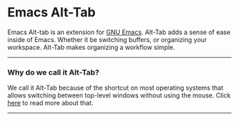 Emacs Alt-Tab
=======

Emacs Alt-tab is an extension for <a href="http://www.gnu.org/software/emacs/">GNU Emacs</a>. Alt-Tab adds a sense of ease inside of Emacs. Whether it be switching buffers, or organizing your workspace. Alt-Tab makes organizing a workflow simple.

<hr/>

<h3>Why do we call it Alt-Tab?</h3>

We call it Alt-Tab because of the shortcut on most operating systems that allows switching between top-level windows without using the mouse. Click <a href="http://en.wikipedia.org/wiki/Alt-Tab">here</a> to read more about that.

<hr/>
